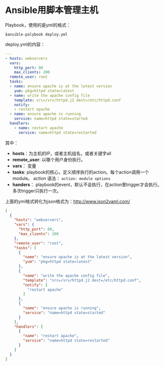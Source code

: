 # Ansible用脚本管理主机

Playbook，使用的是yml的格式：


```
$ansible-palybook deploy.yml
```

deploy.yml的内容：

```YAML
---
- hosts: webservers
  vars:
    http_port: 80
    max_clients: 200
  remote_user: root
  tasks:
  - name: ensure apache is at the latest version
    yum: pkg=httpd state=latest
  - name: write the apache config file
    template: src=/srv/httpd.j2 dest=/etc/httpd.conf
    notify:
    - restart apache
  - name: ensure apache is running
    service: name=httpd state=started
  handlers:
    - name: restart apache
      service: name=httpd state=restarted

```

其中：

* **hosts**：为主机的IP，或者主机组名，或者关键字all
* **remote_user**: 以哪个用户身份执行。
* **vars**： 变量
* **tasks**: playbook的核心，定义顺序执行的action。每个action调用一个module。 action 语法： ```action: module options```
* **handers**： playbook的event，默认不会执行，在action里trigger才会执行。多次trigger只执行一次。



上面的yml格式转化为json格式为：http://www.json2yaml.com/
```json
[
  {
    "hosts": "webservers",
    "vars": {
      "http_port": 80,
      "max_clients": 200
    },
    "remote_user": "root",
    "tasks": [
      {
        "name": "ensure apache is at the latest version",
        "yum": "pkg=httpd state=latest"
      },
      {
        "name": "write the apache config file",
        "template": "src=/srv/httpd.j2 dest=/etc/httpd.conf",
        "notify": [
          "restart apache"
        ]
      },
      {
        "name": "ensure apache is running",
        "service": "name=httpd state=started"
      }
    ],
    "handlers": [
      {
        "name": "restart apache",
        "service": "name=httpd state=restarted"
      }
    ]
  }
]
```